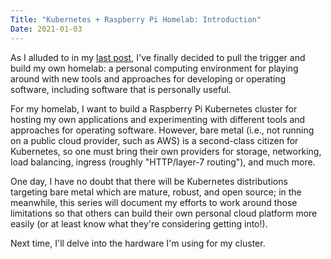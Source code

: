 ```yaml
---
Title: "Kubernetes + Raspberry Pi Homelab: Introduction"
Date: 2021-01-03
---
```


As I alluded to in my [last post][0], I've finally decided to pull the trigger
and build my own homelab: a personal computing environment for playing around
with new tools and approaches for developing or operating software, including
software that is personally useful.

For my homelab, I want to build a Raspberry Pi Kubernetes cluster for hosting
my own applications and experimenting with different tools and approaches for
operating software. However, bare metal (i.e., not running on a public cloud
provider, such as AWS) is a second-class citizen for Kubernetes, so one must
bring their own providers for storage, networking, load balancing, ingress
(roughly "HTTP/layer-7 routing"), and much more.

One day, I have no doubt that there will be Kubernetes distributions targeting
bare metal which are mature, robust, and open source; in the meanwhile, this
series will document my efforts to work around those limitations so that others
can build their own personal cloud platform more easily (or at least know what
they're considering getting into!).

Next time, I'll delve into the hardware I'm using for my cluster.

[0]: ./k3s-tailscale.md
